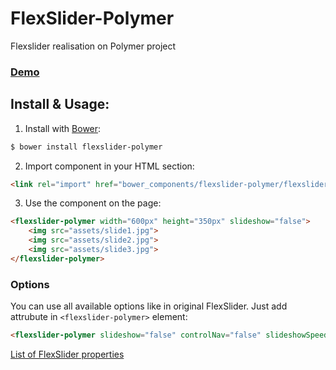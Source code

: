 # FlexSlider-Polymer

Flexslider realisation on Polymer project

### [Demo](https://github.com/alexqeo/flexslider-polymer-demo)

## Install & Usage:

1. Install with [Bower](http://bower.io):

```bash
$ bower install flexslider-polymer
```

2. Import component in your HTML <head> section:

```html
<link rel="import" href="bower_components/flexslider-polymer/flexslider-polymer.html">
```

3. Use the component on the page:

```html
<flexslider-polymer width="600px" height="350px" slideshow="false">
	<img src="assets/slide1.jpg">
	<img src="assets/slide2.jpg">
	<img src="assets/slide3.jpg">
</flexslider-polymer>
```

### Options

You can use all available options like in original FlexSlider. Just add attrubute in `<flexslider-polymer>` element:

```html
<flexslider-polymer slideshow="false" controlNav="false" slideshowSpeed="1000" startAt="2">
```

[List of FlexSlider properties](https://github.com/woothemes/FlexSlider/wiki/FlexSlider-Properties)